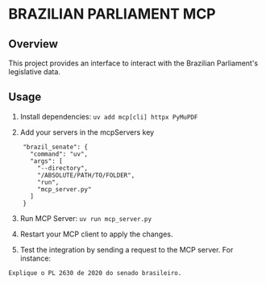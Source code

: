 # BRAZILIAN PARLIAMENT MCP

## Overview

This project provides an interface to interact with the Brazilian Parliament's legislative data.

## Usage

1. Install dependencies:
`uv add mcp[cli] httpx PyMuPDF`

2. Add your servers in the mcpServers key
```
    "brazil_senate": {
      "command": "uv",
      "args": [
        "--directory",
        "/ABSOLUTE/PATH/TO/FOLDER",
        "run",
        "mcp_server.py"
      ]
    }
```

3. Run MCP Server:
`uv run mcp_server.py`

4. Restart your MCP client to apply the changes.

5. Test the integration by sending a request to the MCP server. For instance:
```
Explique o PL 2630 de 2020 do senado brasileiro.
```


